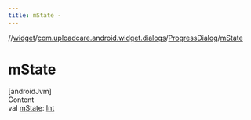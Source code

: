 ```yaml
---
title: mState -
---
```

//[widget](../../index.md)/[com.uploadcare.android.widget.dialogs](../index.md)/[ProgressDialog](index.md)/[mState](m-state.md)



# mState  
[androidJvm]  
Content  
val [mState](m-state.md): [Int](https://kotlinlang.org/api/latest/jvm/stdlib/kotlin/-int/index.html)  



